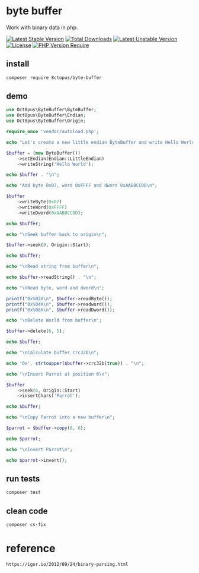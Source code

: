 # byte buffer

Work with binary data in php.

[![Latest Stable Version](http://poser.pugx.org/8ctopus/byte-buffer/v)](https://packagist.org/packages/8ctopus/byte-buffer) [![Total Downloads](http://poser.pugx.org/8ctopus/byte-buffer/downloads)](https://packagist.org/packages/8ctopus/byte-buffer) [![Latest Unstable Version](http://poser.pugx.org/8ctopus/byte-buffer/v/unstable)](https://packagist.org/packages/8ctopus/byte-buffer) [![License](http://poser.pugx.org/8ctopus/byte-buffer/license)](https://packagist.org/packages/8ctopus/byte-buffer) [![PHP Version Require](http://poser.pugx.org/8ctopus/byte-buffer/require/php)](https://packagist.org/packages/8ctopus/byte-buffer)

## install

```sh
composer require 8ctopus/byte-buffer
```

## demo

```php
use Oct8pus\ByteBuffer\ByteBuffer;
use Oct8pus\ByteBuffer\Endian;
use Oct8pus\ByteBuffer\Origin;

require_once 'vendor/autoload.php';

echo "Let's create a new little endian ByteBuffer and write Hello World\n";

$buffer = (new ByteBuffer())
    ->setEndian(Endian::LittleEndian)
    ->writeString('Hello World');

echo $buffer . "\n";

echo "Add byte 0x07, word 0xFFFF and dword 0xAABBCCDD\n";

$buffer
    ->writeByte(0x07)
    ->writeWord(0xFFFF)
    ->writeDword(0xAABBCCDD);

echo $buffer;

echo "\nSeek buffer back to origin\n";

$buffer->seek(0, Origin::Start);

echo $buffer;

echo "\nRead string from buffer\n";

echo $buffer->readString() . "\n";

echo "\nRead byte, word and dword\n";

printf("0x%02X\n", $buffer->readByte());
printf("0x%04X\n", $buffer->readword());
printf("0x%08X\n", $buffer->readDword());

echo "\nDelete World from buffer\n";

$buffer->delete(6, 5);

echo $buffer;

echo "\nCalculate buffer crc32b\n";

echo '0x'. strtoupper($buffer->crc32b(true)) . "\n";

echo "\nInsert Parrot at position 6\n";

$buffer
    ->seek(6, Origin::Start)
    ->insertChars('Parrot');

echo $buffer;

echo "\nCopy Parrot into a new buffer\n";

$parrot = $buffer->copy(6, 6);

echo $parrot;

echo "\nInvert Parrot\n";

echo $parrot->invert();
```

## run tests

```sh
composer test
```

## clean code

```sh
composer cs-fix
```

# reference

    https://igor.io/2012/09/24/binary-parsing.html
